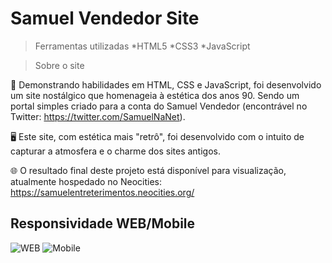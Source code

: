 # Samuel Vendedor Site

>Ferramentas utilizadas
*HTML5
*CSS3
*JavaScript

>Sobre o site

🌟 Demonstrando habilidades em HTML, CSS e JavaScript, foi desenvolvido um site nostálgico que homenageia à estética dos anos 90. Sendo um portal simples criado para a conta do Samuel Vendedor (encontrável no Twitter: https://twitter.com/SamuelNaNet).

🖥️ Este site, com estética mais "retrô", foi desenvolvido com o intuito de capturar a atmosfera e o charme dos sites antigos.

🌐 O resultado final deste projeto está disponível para visualização, atualmente hospedado no Neocities: https://samuelentreterimentos.neocities.org/

## Responsividade WEB/Mobile 
![WEB](https://github.com/MiguelMevil/Samuel-Vendedor-Site/assets/116851813/a8976188-92d4-48ca-ae7a-dbb491135491)
![Mobile](https://github.com/MiguelMevil/Samuel-Vendedor-Site/assets/116851813/380f37de-9b6a-4a7f-bcd9-11d43f53feaf)




